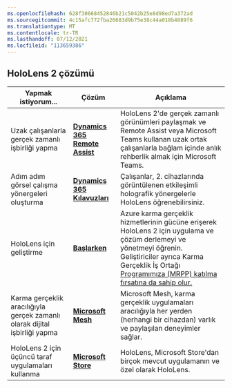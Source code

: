 ```yaml
---
ms.openlocfilehash: 628f30668452846b21c5042b25e8d98ed7a372ad
ms.sourcegitcommit: 4c15afc772fba26683d9b75e38c44a018b4889f6
ms.translationtype: MT
ms.contentlocale: tr-TR
ms.lasthandoff: 07/12/2021
ms.locfileid: "113659386"
---
```

## <a name="hololens-2-solutions"></a>HoloLens 2 çözümü

| Yapmak istiyorum... | Çözüm | Açıklama |  
|---------| ------------|------------|
| Uzak çalışanlarla gerçek zamanlı işbirliği yapma | [**Dynamics 365 Remote Assist**](https://dynamics.microsoft.com/mixed-reality/remote-assist/) | HoloLens 2'de gerçek zamanlı görünümleri paylaşmak ve Remote Assist veya Microsoft Teams kullanan uzak ortak çalışanlarla bağlam içinde anlık rehberlik almak için Microsoft Teams. | 
| Adım adım görsel çalışma yönergeleri oluşturma | [**Dynamics 365 Kılavuzları**](https://dynamics.microsoft.com/mixed-reality/guides/capabilities/) | Çalışanlar, 2. cihazlarında görüntülenen etkileşimli holografik yönergelerle HoloLens öğrenebilirsiniz. |
| HoloLens için geliştirme | [**Başlarken**](/windows/mixed-reality/develop/development?tabs=unity) | Azure karma gerçeklik hizmetlerinin gücüne erişerek HoloLens 2 için uygulama ve çözüm derlemeyi ve yönetmeyi öğrenin. Geliştiriciler ayrıca Karma Gerçeklik İş Ortağı [Programımıza (MRPP) katılma fırsatına da sahip olur.](https://www.microsoft.com/hololens/mrpp) |
| Karma gerçeklik aracılığıyla gerçek zamanlı olarak dijital işbirliği yapma | [**Microsoft Mesh**](https://www.microsoft.com/mesh) | Microsoft Mesh, karma gerçeklik uygulamaları aracılığıyla her yerden (herhangi bir cihazdan) varlık ve paylaşılan deneyimler sağlar. |
| HoloLens 2 için üçüncü taraf uygulamaları kullanma | [**Microsoft Store**](../holographic-store-apps.md) | HoloLens, Microsoft Store'dan birçok mevcut uygulamanın ve özel olarak HoloLens.
